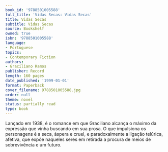 ```yaml
---
book_id: '9788501005588'
full_title: 'Vidas Secas: Vidas Secas'
title: Vidas Secas
subtitle: Vidas Secas
source: Bookshelf
owned: true
isbn: '9788501005588'
language:
- Portuguese
topics:
- Contemporary Fiction
authors:
- Graciliano Ramos
publisher: Record
length: 160 pages
date_published: '1999-01-01'
format: Paperback
cover_filename: 9788501005588.jpg
order: null
theme: novel
status: partially read
type: book
---
```

Lançado em 1938, é o romance em que Graciliano alcança o máximo da expressão que vinha buscando em sua prosa. O que impulsiona os personagens é a seca, áspera e cruel, e paradoxalmente a ligação telúrica, afetiva, que expõe naqueles seres em retirada a procura de meios de sobrevivência e um futuro.
